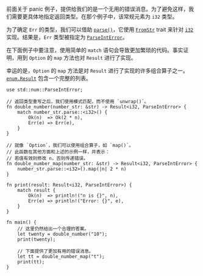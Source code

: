 前面关于 panic 例子，提供给我们的是一个无用的错误消息。为了避免这样，我们需要更具体地指定返回类型。在那个例子中，该常规元素为 `i32` 类型。

为了确定 `Err` 的类型，我们可以借助 [`parse()`][parse]，它使用 [`FromStr`][from_str] trait 来针对 [`i32`][i32] 实现。结果是，`Err` 类型被指定为 [`ParseIntError`][parse_int_error]。

在下面例子中要注意，使用简单的 `match` 语句会导致更加繁琐的代码。事实证明，用到 `Option` 的 `map` 方法也对 `Result` 进行了实现。

幸运的是，`Option` 的 `map` 方法是对 `Result` 进行了实现的许多组合算子之一。 [`enum.Result`][result] 包含一个完整的列表。

```rust,editable
use std::num::ParseIntError;

// 返回类型重写之后，我们使用模式匹配，而不使用 `unwrap()`。
fn double_number(number_str: &str) -> Result<i32, ParseIntError> {
    match number_str.parse::<i32>() {
        Ok(n)  => Ok(2 * n),
        Err(e) => Err(e),
    }
}

// 就像 `Option`，我们可以使用组合算子，如 `map()`。
// 此函数在其他方面和上述的示例一样，并表示：
// 若值有效则修改 n，否则传递错误。
fn double_number_map(number_str: &str) -> Result<i32, ParseIntError> {
    number_str.parse::<i32>().map(|n| 2 * n)
}

fn print(result: Result<i32, ParseIntError>) {
    match result {
        Ok(n)  => println!("n is {}", n),
        Err(e) => println!("Error: {}", e),
    }
}

fn main() {
    // 这里仍然给出一个合理的答案。
    let twenty = double_number("10");
    print(twenty);

    // 下面提供了更加有用的错误消息。
    let tt = double_number_map("t");
    print(tt);
}
```

[parse]: https://doc.rust-lang.org/std/primitive.str.html#method.parse
[from_str]: http://doc.rust-lang.org/std/str/trait.FromStr.html
[i32]: http://doc.rust-lang.org/std/primitive.i32.html
[parse_int_error]: http://doc.rust-lang.org/std/num/struct.ParseIntError.html
[result]: http://doc.rust-lang.org/std/result/enum.Result.html
